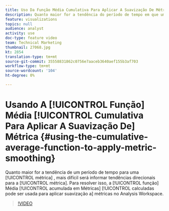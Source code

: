 ```yaml
---
title: Uso Da Função Média Cumulativa Para Aplicar A Suavização De Métrica
description: Quanto maior for a tendência do período de tempo em que uma métrica é direcionada, mais difícil será informar tendências direcionais para a métrica. Para resolver isso, a função Média cumulativa em Métricas calculadas pode ser usada para aplicar suavização a métricas no Analysis Workspace.
feature: visualizations
topics: null
audience: analyst
activity: use
doc-type: feature video
team: Technical Marketing
thumbnail: 27068.jpg
kt: 2854
translation-type: tm+mt
source-git-commit: 35558831862c0756e7aaceb3640aef155b3af703
workflow-type: tm+mt
source-wordcount: '104'
ht-degree: 0%

---
```



# Usando A [!UICONTROL Função] Média [!UICONTROL Cumulativa Para Aplicar A Suavização De] Métrica  {#using-the-cumulative-average-function-to-apply-metric-smoothing}

Quanto maior for a tendência de um período de tempo para uma [!UICONTROL métrica] , mais difícil será informar tendências direcionais para a [!UICONTROL métrica]. Para resolver isso, a [!UICONTROL função] Média [!UICONTROL acumulada em Métricas] [!UICONTROL calculadas pode ser usada para aplicar suavização a] métricas  no Analysis Workspace.

>[!VIDEO](https://video.tv.adobe.com/v/27068/?quality=9)
